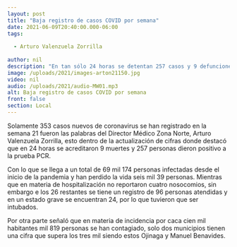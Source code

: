 ```yaml
---
layout: post
title: "Baja registro de casos COVID por semana"
date: 2021-06-09T20:40:00.000-06:00
tags:
  
  - Arturo Valenzuela Zorrilla
  
author: nil
description: "En tan sólo 24 horas se detentan 257 casos y 9 defunciones son acreditadas."
image: /uploads/2021/images-arton21150.jpg
video: nil
audio: /uploads/2021/audio-MW01.mp3
alt: Baja registro de casos COVID por semana
front: false
section: Local
---
```


Solamente 353 casos nuevos de coronavirus se han registrado en la semana 21 fueron las palabras del Director Médico Zona Norte, Arturo Valenzuela Zorrilla, esto dentro de la actualización de cifras donde destacó que en 24 horas se acreditaron 9 muertes y 257 personas dieron positivo a la prueba PCR.

Con lo que se llega a un total de 69 mil 174 personas infectadas desde el inicio de la pandemia y han perdido la vida seis mil 39 personas. Mientras que en materia de hospitalización no reportaron cuatro nosocomios, sin embargo e los 26 restantes se tiene un registro de 96 personas atendidas y en un estado grave se encuentran 24, por lo que tuvieron que ser intubados.

Por otra parte señaló que en materia de incidencia por caca cien mil habitantes mil 819 personas se han contagiado, solo dos municipios tienen una cifra que supera los tres mil siendo estos Ojinaga y Manuel Benavides.
